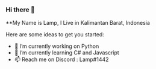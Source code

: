 ### Hi there 👋

**My Name is Lamp, I Live in Kalimantan Barat, Indonesia

Here are some ideas to get you started:

- 🔭 I’m currently working on Python
- 🌱 I’m currently learning C# and Javascript
- 📫 Reach me on Discord : Lamp#1442
